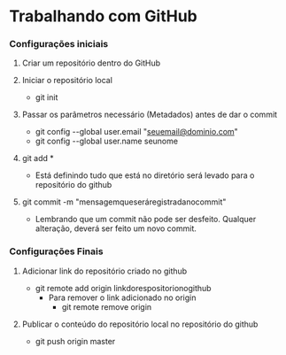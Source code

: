 # Trabalhando com GitHub

### Configurações iniciais

1. Criar um repositório dentro do GitHub

2. Iniciar o repositório local
   * git init

3. Passar os parâmetros necessário (Metadados) antes de dar o commit
   * git config --global user.email "seuemail@dominio.com"
   * git config --global user.name seunome

4. git add *

   * Está definindo tudo que está no diretório será levado para o repositório do github

5. git commit -m "mensagemqueseráregistradanocommit"

   * Lembrando que um commit não pode ser desfeito. Qualquer alteração, deverá ser feito um novo commit.

   

### Configurações Finais

1. Adicionar link do repositório criado no github
   * git remote add origin linkdorespositorionogithub
     * Para remover o link adicionado no origin
       * git remote remove origin

2. Publicar o conteúdo do repositório local no repositório do github
   * git push origin master
